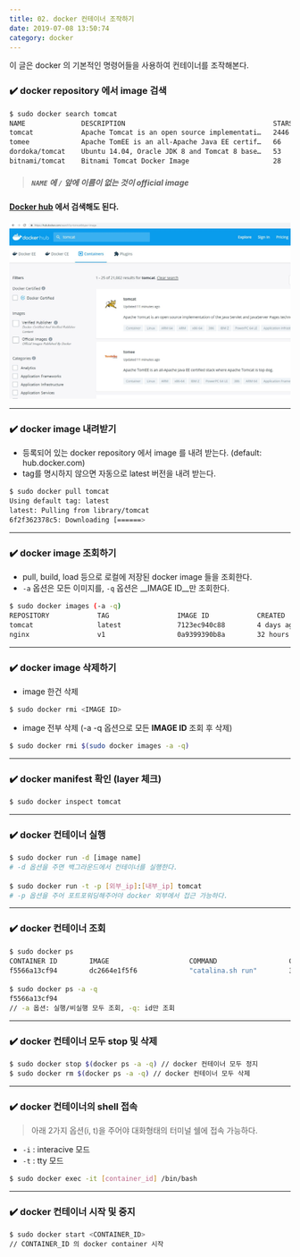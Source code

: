 ```yaml
---
title: 02. docker 컨테이너 조작하기
date: 2019-07-08 13:50:74
category: docker
---
```


이 글은 docker 의 기본적인 명령어들을 사용하여 컨테이너를 조작해본다.

### ✔️ docker repository 에서 image 검색

```sh
$ sudo docker search tomcat
NAME              DESCRIPTION                                     STARS               OFFICIAL            AUTOMATED
tomcat            Apache Tomcat is an open source implementati…   2446                [OK]                
tomee             Apache TomEE is an all-Apache Java EE certif…   66                  [OK]                
dordoka/tomcat    Ubuntu 14.04, Oracle JDK 8 and Tomcat 8 base…   53                                      [OK]
bitnami/tomcat    Bitnami Tomcat Docker Image                     28                                      [OK]
```
> ##### `NAME` 에 `/` 앞에 이름이 없는 것이 __official image__

#### [Docker hub](https://hub.docker.com) 에서 검색해도 된다. 

![docker_hub](./assets/docker_hub.png)

---

### ✔️ docker image 내려받기
  - 등록되어 있는 docker repository 에서 image 를 내려 받는다. (default: hub.docker.com)
  - tag를 명시하지 않으면 자동으로 latest 버전을 내려 받는다.

```sh
$ sudo docker pull tomcat
Using default tag: latest
latest: Pulling from library/tomcat
6f2f362378c5: Downloading [======>                                            ]  5.975MB/45.34MB
```

---

### ✔️ docker image 조회하기
  - pull, build, load 등으로 로컬에 저장된 docker image 들을 조회한다.
  - `-a` 옵션은 모든 이미지를, `-q` 옵션은 __IMAGE ID__만 조회한다.

```sh
$ sudo docker images (-a -q)
REPOSITORY            TAG                 IMAGE ID            CREATED             SIZE
tomcat                latest              7123ec940c88        4 days ago          510MB
nginx                 v1                  0a9399390b8a        32 hours ago        109MB
```

---

### ✔️ docker image 삭제하기

- image 한건 삭제

```sh
$ sudo docker rmi <IMAGE ID>
```
- image 전부 삭제 (-a -q 옵션으로 모든 __IMAGE ID__ 조회 후 삭제)

```sh
$ sudo docker rmi $(sudo docker images -a -q)
```

---

### ✔️ docker manifest 확인 (layer 체크)

```sh
$ sudo docker inspect tomcat
```

---

### ✔️ docker 컨테이너 실행

```sh
$ sudo docker run -d [image name]
# -d 옵션을 주면 백그라운드에서 컨테이너를 실행한다.

$ sudo docker run -t -p [외부_ip]:[내부_ip] tomcat
# -p 옵션을 주어 포트포워딩해주어야 docker 외부에서 접근 가능하다.
```
---

### ✔️ docker 컨테이너 조회 

```sh 
$ sudo docker ps
CONTAINER ID        IMAGE                    COMMAND                  CREATED             STATUS              PORTS                                              NAMES
f5566a13cf94        dc2664e1f5f6             "catalina.sh run"        32 hours ago        Up 32 hours         0.0.0.0:8080->8080/tcp                             tomcat

$ sudo docker ps -a -q
f5566a13cf94
// -a 옵션: 실행/비실행 모두 조회, -q: id만 조회
```

---

### ✔️ docker 컨테이너 모두 stop 및 삭제

```sh
$ sudo docker stop $(docker ps -a -q) // docker 컨테이너 모두 정지
$ sudo docker rm $(docker ps -a -q) // docker 컨테이너 모두 삭제
```

---

### ✔️ docker 컨테이너의 shell 접속
> 아래 2가지 옵션(i, t)을 주어야 대화형태의 터미널 쉘에 접속 가능하다.
- `-i` : interacive 모드
- `-t` : tty 모드

```sh 
$ sudo docker exec -it [container_id] /bin/bash
```

---

### ✔️ docker 컨테이너 시작 및 중지

```sh
$ sudo docker start <CONTAINER_ID>
// CONTAINER_ID 의 docker container 시작
```